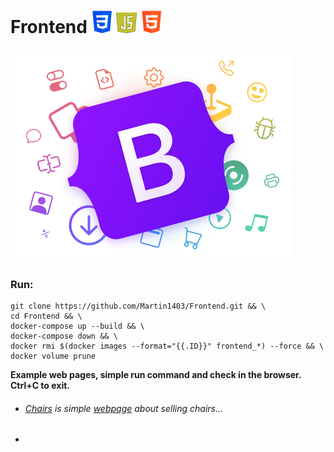 Frontend ![](logo1.png) ![](logo3.png)  ![](logo2.png) 
========
![](logo.png)
### Run:
```
git clone https://github.com/Martin1403/Frontend.git && \
cd Frontend && \
docker-compose up --build && \
docker-compose down && \
docker rmi $(docker images --format="{{.ID}}" frontend_*) --force && \
docker volume prune
```

**Example web pages, simple run command and check in the browser. Ctrl+C to exit.**
+ ###### [Chairs](https://github.com/Martin1403/Frontend/tree/master/webpages/chairs) is simple [webpage](http://localhost:5000/) about selling chairs...
+